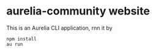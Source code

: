 # aurelia-community website

This is an Aurelia CLI application, rnn it by 

```
npm install
au run
```

